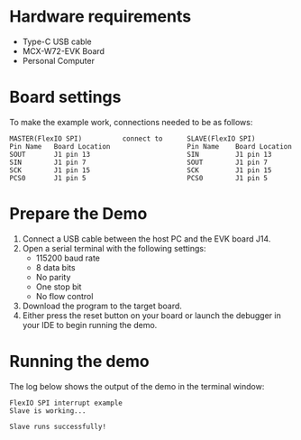Hardware requirements
=====================
- Type-C USB cable
- MCX-W72-EVK Board
- Personal Computer

Board settings
============
To make the example work, connections needed to be as follows:
~~~~~~~~~~~~~~~~~~~~~~~~~~~~~~~~~~~~~~~~~~~~~~~~~~~~~~~~~~~~~~~~~~~~~~
MASTER(FlexIO SPI)          connect to      SLAVE(FlexIO SPI)
Pin Name   Board Location                   Pin Name    Board Location
SOUT       J1 pin 13                        SIN         J1 pin 13
SIN        J1 pin 7                         SOUT        J1 pin 7
SCK        J1 pin 15                        SCK         J1 pin 15
PCS0       J1 pin 5                         PCS0        J1 pin 5
~~~~~~~~~~~~~~~~~~~~~~~~~~~~~~~~~~~~~~~~~~~~~~~~~~~~~~~~~~~~~~~~~~~~~~

Prepare the Demo
================
1.  Connect a USB cable between the host PC and the EVK board J14.
2.  Open a serial terminal with the following settings:
    - 115200 baud rate
    - 8 data bits
    - No parity
    - One stop bit
    - No flow control
3.  Download the program to the target board.
4.  Either press the reset button on your board or launch the debugger in your IDE to begin running the demo.

Running the demo
================
The log below shows the output of the demo in the terminal window:
~~~~~~~~~~~~~~~~~~~~~~~~~~~~~~~~~~~
FlexIO SPI interrupt example
Slave is working...

Slave runs successfully!
~~~~~~~~~~~~~~~~~~~~~~~~~~~~~~~~~~~
